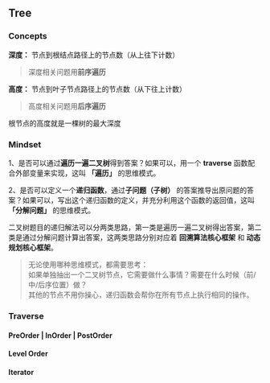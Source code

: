 ## Tree

### Concepts
**深度：** 节点到根结点路径上的节点数（从上往下计数）
> 深度相关问题用**前序遍历**

**高度：** 节点到叶子节点路径上的节点数（从下往上计数）
> 高度相关问题用**后序遍历**

根节点的高度就是一棵树的最大深度

### Mindset

1、是否可以通过**遍历一遍二叉树**得到答案？如果可以，用一个 **traverse** 函数配合外部变量来实现，这叫 **「遍历」** 的思维模式。

2、是否可以定义一个**递归函数**，通过**子问题（子树）** 的答案推导出原问题的答案？如果可以，写出这个递归函数的定义，并充分利用这个函数的返回值，这叫 **「分解问题」** 的思维模式。

二叉树题目的递归解法可以分两类思路，第一类是遍历一遍二叉树得出答案，第二类是通过分解问题计算出答案，这两类思路分别对应着 **回溯算法核心框架** 和 **动态规划核心框架**。

> 无论使用哪种思维模式，都需要思考：  
> 如果单独抽出一个二叉树节点，它需要做什么事情？需要在什么时候（前/中/后序位置）做？  
> 其他的节点不用你操心，递归函数会帮你在所有节点上执行相同的操作。

### Traverse

#### PreOrder | InOrder | PostOrder

#### Level Order

#### Iterator


